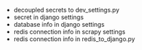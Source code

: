 - decoupled secrets to dev_settings.py
- secret in django settings
- database info in django settings
- redis connection info in scrapy settings
- redis connection info in redis_to_django.py
 